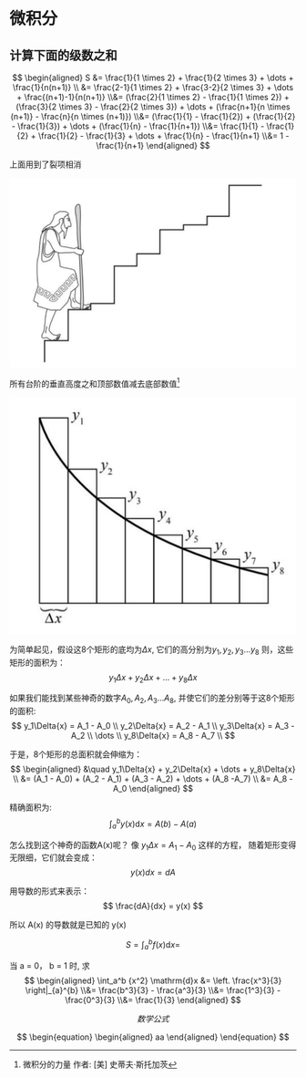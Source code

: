 # 微积分

## 计算下面的级数之和
$$
\begin{aligned}
S &= \frac{1}{1 \times 2} + \frac{1}{2 \times 3} + \dots + \frac{1}{n(n+1)} \\ &=
\frac{2-1}{1 \times 2} + \frac{3-2}{2 \times 3} + \dots + \frac{(n+1)-1}{n(n+1)} \\&=
(\frac{2}{1 \times 2} - \frac{1}{1 \times 2}) + (\frac{3}{2 \times 3} - \frac{2}{2 \times 3}) + \dots + (\frac{n+1}{n \times (n+1)} - \frac{n}{n \times (n+1)}) \\&=
(\frac{1}{1} - \frac{1}{2}) + (\frac{1}{2} - \frac{1}{3}) + \dots + (\frac{1}{n} - \frac{1}{n+1}) \\&=
\frac{1}{1} - \frac{1}{2} + \frac{1}{2} - \frac{1}{3} + \dots + \frac{1}{n} - \frac{1}{n+1} \\&=
1 - \frac{1}{n+1}
\end{aligned}
$$

上面用到了裂项相消

![](images/calculus/stairs.jpeg)

所有台阶的垂直高度之和顶部数值减去底部数值[^high]

![](images/calculus/dx.jpeg)

为简单起见，假设这8个矩形的底均为$\Delta{x}$, 它们的高分别为$y_1, y_2, y_3 \dots y_8$
则，这些矩形的面积为：
$$
y_1\Delta{x} + y_2\Delta{x} + \dots + y_8\Delta{x}
$$

如果我们能找到某些神奇的数字$A_0, A_2, A_3 \dots A_8$, 并使它们的差分别等于这8个矩形的面积:
$$
y_1\Delta{x} = A_1 - A_0 \\
y_2\Delta{x} = A_2 - A_1 \\
y_3\Delta{x} = A_3 - A_2 \\
\dots \\
y_8\Delta{x} = A_8 - A_7 \\
$$

于是，8个矩形的总面积就会伸缩为：
$$
\begin{aligned}
&\quad
y_1\Delta{x} + y_2\Delta{x} + \dots + y_8\Delta{x} \\
&= (A_1 - A_0) + (A_2 - A_1) + (A_3 - A_2) + \dots + (A_8 -A_7) \\
&= A_8 - A_0
\end{aligned}
$$


精确面积为:
$$
\int_a^b y(x)\mathrm{d}x = A(b) - A(a)
$$

怎么找到这个神奇的函数A(x)呢？ 像 $y_1\Delta{x}=A_1 - A_0$ 这样的方程，
随着矩形变得无限细，它们就会变成：
$$
y(x)dx = dA
$$

用导数的形式来表示：
$$
\frac{dA}{dx} = y(x)
$$

所以 A(x) 的导数就是已知的 y(x)

$$
S = \int_a^b f(x)\mathrm{d}x = 
$$

当 a = 0， b = 1 时, 求
$$
\begin{aligned}
\int_a^b {x^2} \mathrm{d}x &= \left. \frac{x^3}{3} \right|_{a}^{b} \\&=
\frac{b^3}{3} - \frac{a^3}{3} \\&=
\frac{1^3}{3} - \frac{0^3}{3} \\&=
\frac{1}{3}
\end{aligned}
$$


$$
\begin{equation}
数学公式
\end{equation}
$$

$$
\begin{equation}
\begin{aligned}
aa
\end{aligned}
\end{equation}
$$

[^high]: 微积分的力量 作者: [美] 史蒂夫·斯托加茨

